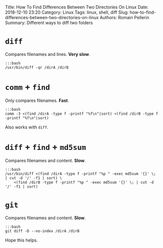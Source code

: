 Title: How To Find Differences Between Two Directories On Linux
Date: 2018-12-10 23:20
Category: Linux
Tags: linux, shell, diff
Slug: how-to-find-differences-between-two-directories-on-linux
Authors: Romain Pellerin
Summary: Different ways to diff two folders

# `diff`

Compares filenames and lines. **Very slow**.

    :::bash
    /usr/bin/diff -qr /dirA /dirB

# `comm` + `find`

Only compares filenames. **Fast**.

    :::bash
    comm -3 <(find /dirA -type f -printf "%f\n"|sort) <(find /dirB -type f -printf "%f\n"|sort)

Also works with `diff`.

# `diff` + `find` + `md5sum`

Compares filenames and content. **Slow**.

    :::bash
    /usr/bin/diff <(find /dirA -type f -printf "%p " -exec md5sum '{}' \; | cut -d '/' -f1 | sort) \
        <(find /dirB -type f -printf "%p " -exec md5sum '{}' \; | cut -d '/' -f1 | sort)

# `git`

Compares filenames and content. **Slow**.

    :::bash
    git diff -D --no-index /dirA /dirB


Hope this helps.
